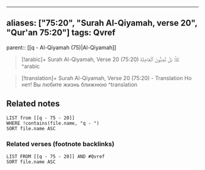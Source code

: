 
---
aliases: ["75:20", "Surah Al-Qiyamah, verse 20", "Qur'an 75:20"]
tags: Qvref
---

parent:: [[q - Al-Qiyamah (75)|Al-Qiyamah]]

> [!arabic]+ Surah Al-Qiyamah, Verse 20 (75:20)
> <span class="quran-arabic">كَلَّا بَلْ تُحِبُّونَ ٱلْعَاجِلَةَ</span>
^arabic

> [!translation]+ Surah Al-Qiyamah, Verse 20 (75:20) - Translation
> Но нет! Вы любите жизнь ближнюю
^translation



## Related notes
```dataview
LIST from [[q - 75 - 20]]
WHERE !contains(file.name, "q - ")
SORT file.name ASC
```

### Related verses (footnote backlinks)
```dataview
LIST FROM [[q - 75 - 20]] AND #Qvref
SORT file.name ASC
```

